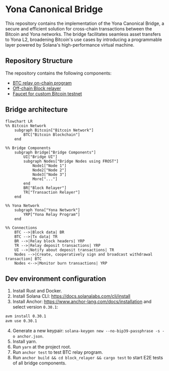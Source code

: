 # Yona Canonical Bridge

This repository contains the implementation of the Yona Canonical Bridge, a secure and efficient solution for
cross-chain transactions between the Bitcoin and Yona networks. The bridge facilitates seamless asset transfers to Yona
L2, broadening Bitcoin's use cases by introducing a programmable layer powered by Solana's high-performance
virtual machine.

## Repository Structure

The repository contains the following components:

- [BTC relay on-chain program](programs/btc-relay)
- [Off-chain Block relayer](block_relayer)
- [Faucet for custom Bitcoin testnet](btc_faucet)

## Bridge architecture

```mermaid
flowchart LR
%% Bitcoin Network
    subgraph Bitcoin["Bitcoin Network"]
        BTC["Bitcoin Blockchain"]
    end

%% Bridge Components
    subgraph Bridge["Bridge Components"]
        UI["Bridge UI"]
        subgraph Nodes["Bridge Nodes using FROST"]
            Node1["Node 1"]
            Node2["Node 2"]
            Node3["Node 3"]
            More["..."]
        end
        BR["Block Relayer"]
        TR["Transaction Relayer"]
    end

%% Yona Network
    subgraph Yona["Yona Network"]
        YRP["Yona Relay Program"]
    end

%% Connections
    BTC -->|Block data| BR
    BTC -->|Tx data| TR
    BR -->|Relay block headers| YRP
    TR -->|Relay deposit transactions| YRP
    UI -->|Notify about deposit transactions| TR
    Nodes -->|Create, cooperatively sign and broadcast withdrawal transaction| BTC
    Nodes <-->|Monitor burn transactions| YRP
```

## Dev environment configuration

1. Install Rust and Docker.
2. Install Solana CLI: https://docs.solanalabs.com/cli/install
3. Install Anchor: https://www.anchor-lang.com/docs/installation and select version `0.30.1`:

```bash
avm install 0.30.1
avm use 0.30.1
```

4. Generate a new keypair: `solana-keygen new --no-bip39-passphrase -s -o anchor.json`.
5. Install yarn.
6. Run `yarn` at the project root.
7. Run `anchor test` to test BTC relay program.
8. Run `anchor build && cd block_relayer && cargo test` to start E2E tests of all bridge components.